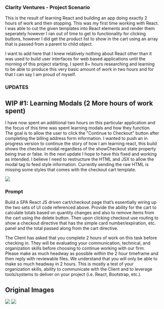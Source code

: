 ### Clarity Ventures - Project Scenario

This is the result of learning React and building an app doing exactly 2 hours of work and then stopping. This was my first time working with React. I was able to cut the given templates into React elements and render them seperately however I ran out of time to get to functionality for clicking buttons, however I did get the product list to show in the cart using an array that is passed from a parent to child object.

I want to add here that I knew relatively nothing about React other than it was used to build user interfaces for web based applications until the morning of this project starting. I spent 8+ hours researching and learning to be able to produce this very basic amount of work in two hours and for that I can say I am proud of myself.

### UPDATES

## WIP #1: Learning Modals (2 More hours of work spent)
I have now spent an additional two hours on this particular application and the focus of this time was spent learning modals and how they function. The goal is to allow the user to click the "Continue to Checkout" button after completing the billing address form information. I wanted to push an in progress version to continue the story of how I am learning react, this build shows the checkout modal regardless of the showCheckout state property being true or false. In the next update I hope to have this fixed and working as intended. I believe I need to restructure the HTML and JSX to allow the modal tag to feed style information. Currently sending the raw HTML is missing some styles that comes with the checkout cart template.

<img src="https://i.imgur.com/a0oqXl7.png">
                                         

### Prompt
Build a SPA React JS driven cart/checkout page that’s essentially wiring up the two sets of UI code referenced above. Provide the ability for the cart to calculate totals based on quantity changes and also to remove items from the cart using the delete button. Then upon clicking checkout use routing to show a checkout directive that has the simple card number/expiration, etc. panel and the total passed along from the cart directive. 

The Client has asked that you complete 2 hours of work on this task before checking in. They will be evaluating your communication, technical, and organization skills before choosing to continue working with our firm. Please make as much headway as possible within the 2 hour timeframe and then reply with reviewable files. We understand that you will only be able to make so much headway in 2 hours. This is mostly a test of your organization skills, ability to communicate with the Client and to leverage tools/systems to deliver on your project (i.e. React, Bootstrap, etc.). 

## Original Images
<img src="https://i.imgur.com/fhsZUzQ.png">
<img src="https://i.imgur.com/NwbmBjM.png">


